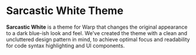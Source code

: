# Sarcastic White Theme

**Sarcastic White** is a theme for Warp that changes the original appearance to a dark blue-ish look and feel.
We've created the theme with a clean and uncluttered design pattern in mind, to achieve optimal focus and readability for code syntax highlighting and UI components.
